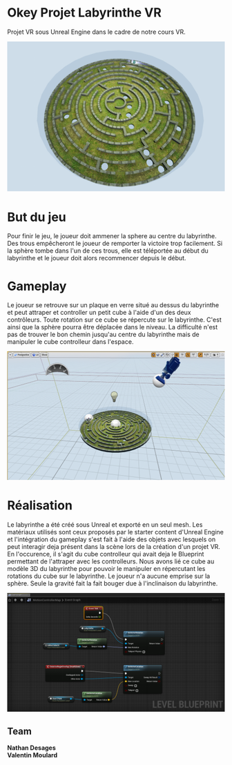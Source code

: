 # Okey Projet Labyrinthe VR

Projet VR sous Unreal Engine dans le cadre de notre cours VR.


<img src="Content/Ressources/HelmView.PNG">

# But du jeu

Pour finir le jeu, le joueur doit ammener la sphere au centre du labyrinthe. Des trous empêcheront le joueur de remporter la victoire trop facilement. Si la sphère tombe dans l'un de ces trous, elle est téléportée au début du labyrinthe et le joueur doit alors recommencer depuis le début.

# Gameplay

Le joueur se retrouve sur un plaque en verre situé au dessus du labyrinthe et peut attraper et controller un petit cube à l'aide d'un des deux contrôleurs. Toute rotation sur ce cube se répercute sur le labyrinthe. C'est ainsi que la sphère pourra être déplacée dans le niveau. La difficulté n'est pas de trouver le bon chemin jusqu'au centre du labyrinthe mais de manipuler le cube controlleur dans l'espace. 

<img src="Content/Ressources/EditorView.PNG">

# Réalisation

Le labyrinthe a été créé sous Unreal et exporté en un seul mesh. Les matériaux utilisés sont ceux proposés par le starter content d'Unreal Engine et l'intégration du gameplay s'est fait à l'aide des objets avec lesquels on peut interagir deja présent dans la scène lors de la création d'un projet VR. En l'occurence, il s'agit du cube controlleur qui avait deja le Blueprint permettant de l'attraper avec les controlleurs. Nous avons lié ce cube au modèle 3D du labyrinthe pour pouvoir le manipuler en répercutant les rotations du cube sur le labyrinthe. Le joueur n'a aucune emprise sur la sphère. Seule la gravité fait la fait bouger due à l'inclinaison du labyrinthe.

<img src="Content/Ressources/LevelBlueprint.PNG">

## Team

**Nathan Desages** <br/>
**Valentin Moulard** <br/>
